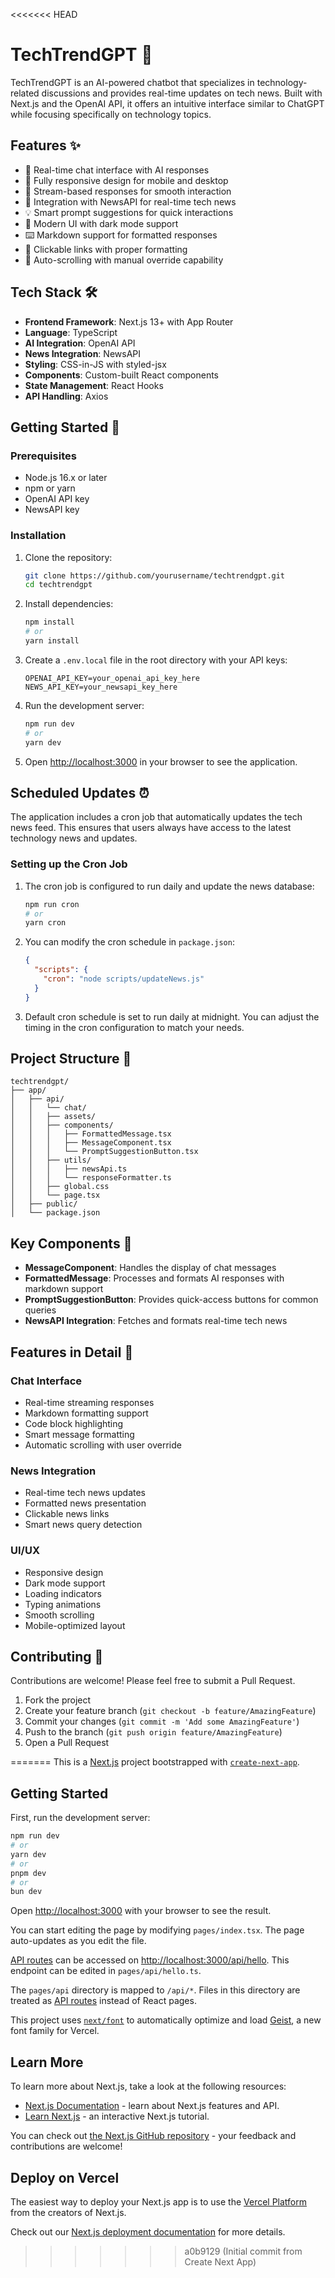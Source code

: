 <<<<<<< HEAD
# TechTrendGPT 🤖

TechTrendGPT is an AI-powered chatbot that specializes in technology-related discussions and provides real-time updates on tech news. Built with Next.js and the OpenAI API, it offers an intuitive interface similar to ChatGPT while focusing specifically on technology topics.

## Features ✨

- 💬 Real-time chat interface with AI responses
- 📱 Fully responsive design for mobile and desktop
- 🔄 Stream-based responses for smooth interaction
- 📰 Integration with NewsAPI for real-time tech news
- 💡 Smart prompt suggestions for quick interactions
- 🎨 Modern UI with dark mode support
- ⌨️ Markdown support for formatted responses
- 🔗 Clickable links with proper formatting
- 📜 Auto-scrolling with manual override capability

## Tech Stack 🛠️

- **Frontend Framework**: Next.js 13+ with App Router
- **Language**: TypeScript
- **AI Integration**: OpenAI API
- **News Integration**: NewsAPI
- **Styling**: CSS-in-JS with styled-jsx
- **Components**: Custom-built React components
- **State Management**: React Hooks
- **API Handling**: Axios

## Getting Started 🚀

### Prerequisites

- Node.js 16.x or later
- npm or yarn
- OpenAI API key
- NewsAPI key

### Installation

1. Clone the repository:
   ```bash
   git clone https://github.com/yourusername/techtrendgpt.git
   cd techtrendgpt
   ```

2. Install dependencies:
   ```bash
   npm install
   # or
   yarn install
   ```

3. Create a `.env.local` file in the root directory with your API keys:
   ```env
   OPENAI_API_KEY=your_openai_api_key_here
   NEWS_API_KEY=your_newsapi_key_here
   ```

4. Run the development server:
   ```bash
   npm run dev
   # or
   yarn dev
   ```

5. Open [http://localhost:3000](http://localhost:3000) in your browser to see the application.

## Scheduled Updates ⏰

The application includes a cron job that automatically updates the tech news feed. This ensures that users always have access to the latest technology news and updates.

### Setting up the Cron Job

1. The cron job is configured to run daily and update the news database:
   ```bash
   npm run cron
   # or
   yarn cron
   ```

2. You can modify the cron schedule in `package.json`:
   ```json
   {
     "scripts": {
       "cron": "node scripts/updateNews.js"
     }
   }
   ```

3. Default cron schedule is set to run daily at midnight. You can adjust the timing in the cron configuration to match your needs.

## Project Structure 📁

```
techtrendgpt/
├── app/
│   ├── api/
│   │   └── chat/
│   │   ├── assets/
│   │   ├── components/
│   │   │   ├── FormattedMessage.tsx
│   │   │   ├── MessageComponent.tsx
│   │   │   └── PromptSuggestionButton.tsx
│   │   ├── utils/
│   │   │   ├── newsApi.ts
│   │   │   └── responseFormatter.ts
│   │   ├── global.css
│   │   └── page.tsx
│   ├── public/
│   └── package.json
```

## Key Components 🔑

- **MessageComponent**: Handles the display of chat messages
- **FormattedMessage**: Processes and formats AI responses with markdown support
- **PromptSuggestionButton**: Provides quick-access buttons for common queries
- **NewsAPI Integration**: Fetches and formats real-time tech news

## Features in Detail 📝

### Chat Interface
- Real-time streaming responses
- Markdown formatting support
- Code block highlighting
- Smart message formatting
- Automatic scrolling with user override

### News Integration
- Real-time tech news updates
- Formatted news presentation
- Clickable news links
- Smart news query detection

### UI/UX
- Responsive design
- Dark mode support
- Loading indicators
- Typing animations
- Smooth scrolling
- Mobile-optimized layout

## Contributing 🤝

Contributions are welcome! Please feel free to submit a Pull Request.

1. Fork the project
2. Create your feature branch (`git checkout -b feature/AmazingFeature`)
3. Commit your changes (`git commit -m 'Add some AmazingFeature'`)
4. Push to the branch (`git push origin feature/AmazingFeature`)
5. Open a Pull Request



=======
This is a [Next.js](https://nextjs.org) project bootstrapped with [`create-next-app`](https://nextjs.org/docs/pages/api-reference/create-next-app).

## Getting Started

First, run the development server:

```bash
npm run dev
# or
yarn dev
# or
pnpm dev
# or
bun dev
```

Open [http://localhost:3000](http://localhost:3000) with your browser to see the result.

You can start editing the page by modifying `pages/index.tsx`. The page auto-updates as you edit the file.

[API routes](https://nextjs.org/docs/pages/building-your-application/routing/api-routes) can be accessed on [http://localhost:3000/api/hello](http://localhost:3000/api/hello). This endpoint can be edited in `pages/api/hello.ts`.

The `pages/api` directory is mapped to `/api/*`. Files in this directory are treated as [API routes](https://nextjs.org/docs/pages/building-your-application/routing/api-routes) instead of React pages.

This project uses [`next/font`](https://nextjs.org/docs/pages/building-your-application/optimizing/fonts) to automatically optimize and load [Geist](https://vercel.com/font), a new font family for Vercel.

## Learn More

To learn more about Next.js, take a look at the following resources:

- [Next.js Documentation](https://nextjs.org/docs) - learn about Next.js features and API.
- [Learn Next.js](https://nextjs.org/learn-pages-router) - an interactive Next.js tutorial.

You can check out [the Next.js GitHub repository](https://github.com/vercel/next.js) - your feedback and contributions are welcome!

## Deploy on Vercel

The easiest way to deploy your Next.js app is to use the [Vercel Platform](https://vercel.com/new?utm_medium=default-template&filter=next.js&utm_source=create-next-app&utm_campaign=create-next-app-readme) from the creators of Next.js.

Check out our [Next.js deployment documentation](https://nextjs.org/docs/pages/building-your-application/deploying) for more details.
>>>>>>> a0b9129 (Initial commit from Create Next App)
